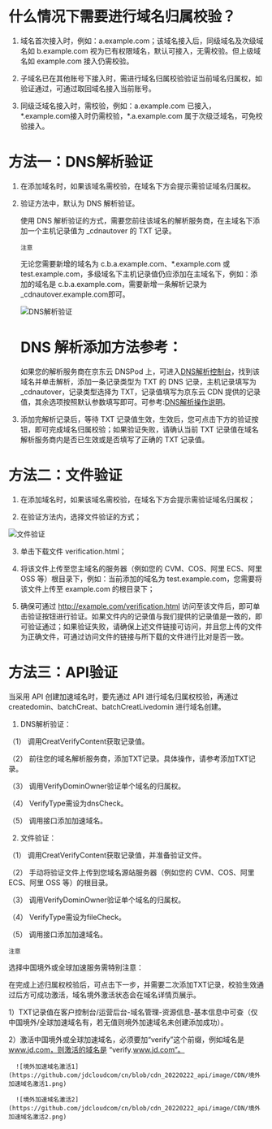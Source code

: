 # **什么情况下需要进行域名归属校验？**

1. 域名首次接入时，例如：a.example.com；该域名接入后，同级域名及次级域名如 b.example.com 视为已有权限域名，默认可接入，无需校验。但上级域名如 example.com 接入仍需校验。

2. 子域名已在其他账号下接入时，需进行域名归属校验验证当前域名归属权，如验证通过，可通过取回域名接入当前账号。

3. 同级泛域名接入时，需校验，例如：a.example.com 已接入，\*.example.com接入时仍需校验，*.a.example.com 属于次级泛域名，可免校验接入。

# **方法一：DNS解析验证**

1. 在添加域名时，如果该域名需校验，在域名下方会提示需验证域名归属权。

2. 验证方法中，默认为 DNS 解析验证。

   使用 DNS 解析验证的方式，需要您前往该域名的解析服务商，在主域名下添加一个主机记录值为 _cdnautover 的 TXT 记录。

   `注意`

   无论您需要新增的域名为 c.b.a.example.com、\*.example.com 或 test.example.com，多级域名下主机记录值仍应添加在主域名下，例如：添加的域名是 c.b.a.example.com，需要新增一条解析记录为 _cdnautover.example.com即可。

   ![DNS解析验证](https://github.com/jdcloudcom/cn/blob/cdn_20220222_api/image/CDN/DNS解析验证.png)

   # **DNS 解析添加方法参考：**

   如果您的解析服务商在京东云 DNSPod 上，可进入[DNS解析控制台](https://www.jdcloud.com/cn/products/jd-cloud-dns)，找到该域名并单击解析，添加一条记录类型为 TXT 的 DNS 记录，主机记录填写为_cdnautover，记录类型选择为 TXT，记录值填写为京东云 CDN 提供的记录值，其余选项按照默认参数填写即可。可参考:[DNS解析操作说明](https://docs.jdcloud.com/cn/jd-cloud-dns/domain-record-add)。

3. 添加完解析记录后，等待 TXT 记录值生效，生效后，您可点击下方的验证按钮，即可完成域名归属校验；如果验证失败，请确认当前 TXT 记录值在域名解析服务商内是否已生效或是否填写了正确的 TXT 记录值。

# **方法二：文件验证**

1.	在添加域名时，如果该域名需校验，在域名下方会提示需验证域名归属权；

2.	在验证方法内，选择文件验证的方式；

![文件验证](https://github.com/jdcloudcom/cn/blob/cdn_20220222_api/image/CDN/文件验证.png)

3.	单击下载文件 verification.html；

4.	将该文件上传至您主域名的服务器（例如您的 CVM、COS、阿里 ECS、阿里 OSS 等）根目录下，例如：当前添加的域名为 test.example.com，您需要将该文件上传至 example.com 的根目录下；

5.	确保可通过 http://example.com/verification.html 访问至该文件后，即可单击验证按钮进行验证。如果文件内的记录值与我们提供的记录值是一致的，即可验证通过；如果验证失败，请确保上述文件链接可访问，并且您上传的文件为正确文件，可通过访问文件的链接与所下载的文件进行比对是否一致。

# **方法三：API验证**

当采用 API 创建加速域名时，要先通过 API 进行域名归属权校验，再通过 createdomin、batchCreat、batchCreatLivedomin 进行域名创建。

1.	DNS解析验证：

（1）	调用CreatVerifyContent获取记录值。

（2）	前往您的域名解析服务商，添加TXT记录。具体操作，请参考添加TXT记录。

（3）	调用VerifyDominOwner验证单个域名的归属权。

（4）	VerifyType需设为dnsCheck。

（5）	调用接口添加加速域名。

2.	文件验证：

（1）	调用CreatVerifyContent获取记录值，并准备验证文件。

（2）	手动将验证文件上传到您域名源站服务器（例如您的 CVM、COS、阿里 ECS、阿里 OSS 等）的根目录。

（3）	调用VerifyDominOwner验证单个域名的归属权。

（4）	VerifyType需设为fileCheck。

（5）	调用接口添加加速域名。

   `注意`
   
   选择中国境外或全球加速服务需特别注意：
   
   在完成上述归属权校验后，可点击下一步，并需要二次添加TXT记录，校验生效通过后方可成功激活，域名境外激活状态会在域名详情页展示。
   
   1）TXT记录值在客户控制台/运营后台-域名管理-资源信息-基本信息中可查（仅中国境外/全球加速域名有，若无值则境外加速域名未创建添加成功）。
   
   2）激活中国境外或全球加速域名，必须要加“verify”这个前缀，例如域名是 www.jd.com，则激活的域名是 “verify.www.jd.com”。
   
      ![境外加速域名激活1](https://github.com/jdcloudcom/cn/blob/cdn_20220222_api/image/CDN/境外加速域名激活1.png)
      
      ![境外加速域名激活2](https://github.com/jdcloudcom/cn/blob/cdn_20220222_api/image/CDN/境外加速域名激活2.png)
      
     
